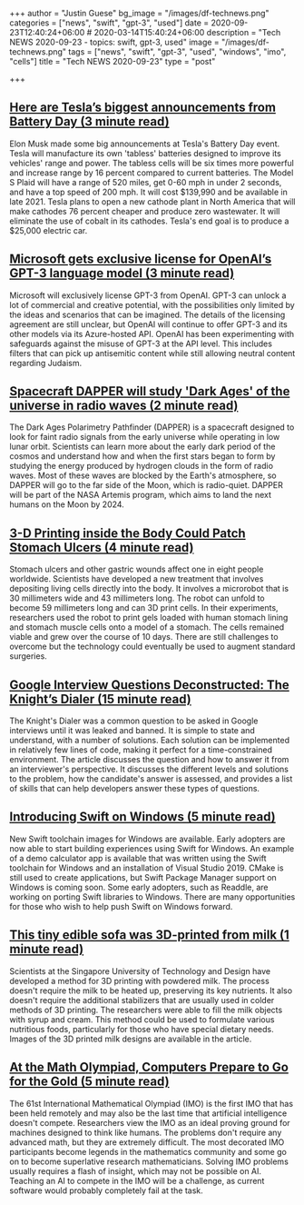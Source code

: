 +++
author = "Justin Guese"
bg_image = "/images/df-technews.png"
categories = ["news", "swift", "gpt-3", "used"]
date = 2020-09-23T12:40:24+06:00 # 2020-03-14T15:40:24+06:00
description = "Tech NEWS 2020-09-23 - topics: swift, gpt-3, used"
image = "/images/df-technews.png"
tags = ["news", "swift", "gpt-3", "used", "windows", "imo", "cells"]
title = "Tech NEWS 2020-09-23"
type = "post"

+++

## [Here are Tesla’s biggest announcements from Battery Day (3 minute read)](https://www.theverge.com/2020/9/22/21450840/tesla-battery-day-production-elon-musk-tabless-range-cathode-cobalt-plaid/1/01000174ba6f7217-5ca5c6a9-6402-436e-8213-a6558554a791-000000/IknYJboK0SXohh87uedbUFuhKUt0WKxUGH2NTeIn3Z8=159)

Elon Musk made some big announcements at Tesla's Battery Day event. Tesla will manufacture its own 'tabless' batteries designed to improve its vehicles' range and power. The tabless cells will be six times more powerful and increase range by 16 percent compared to current batteries. The Model S Plaid will have a range of 520 miles, get 0-60 mph in under 2 seconds, and have a top speed of 200 mph. It will cost $139,990 and be available in late 2021. Tesla plans to open a new cathode plant in North America that will make cathodes 76 percent cheaper and produce zero wastewater. It will eliminate the use of cobalt in its cathodes. Tesla's end goal is to produce a $25,000 electric car.

## [Microsoft gets exclusive license for OpenAI’s GPT-3 language model (3 minute read)](https://venturebeat.com/2020/09/22/microsoft-gets-exclusive-license-for-openais-gpt-3-language-model//1/01000174ba6f7217-5ca5c6a9-6402-436e-8213-a6558554a791-000000/D08cwew1bKQkIKSb3j8vd7oUd0ULAwKrfhqthRIgTrk=159)

Microsoft will exclusively license GPT-3 from OpenAI. GPT-3 can unlock a lot of commercial and creative potential, with the possibilities only limited by the ideas and scenarios that can be imagined. The details of the licensing agreement are still unclear, but OpenAI will continue to offer GPT-3 and its other models via its Azure-hosted API. OpenAI has been experimenting with safeguards against the misuse of GPT-3 at the API level. This includes filters that can pick up antisemitic content while still allowing neutral content regarding Judaism.

## [Spacecraft DAPPER will study 'Dark Ages' of the universe in radio waves (2 minute read)](https://phys.org/news/2020-09-spacecraft-dapper-dark-ages-universe.html/1/01000174ba6f7217-5ca5c6a9-6402-436e-8213-a6558554a791-000000/s7D1E6ImGJEwARWJK2Wx0Ob1vaiqnQSqT5twTRXMoZs=159)

The Dark Ages Polarimetry Pathfinder (DAPPER) is a spacecraft designed to look for faint radio signals from the early universe while operating in low lunar orbit. Scientists can learn more about the early dark period of the cosmos and understand how and when the first stars began to form by studying the energy produced by hydrogen clouds in the form of radio waves. Most of these waves are blocked by the Earth's atmosphere, so DAPPER will go to the far side of the Moon, which is radio-quiet. DAPPER will be part of the NASA Artemis program, which aims to land the next humans on the Moon by 2024.

## [3-D Printing inside the Body Could Patch Stomach Ulcers (4 minute read)](https://www.scientificamerican.com/article/3-d-printing-inside-the-body-could-patch-stomach-ulcers//1/01000174ba6f7217-5ca5c6a9-6402-436e-8213-a6558554a791-000000/cHs4Ybt9TI4m_IqB4EZJ1LyWPl1CeqQgvd82z8b0tuA=159)

Stomach ulcers and other gastric wounds affect one in eight people worldwide. Scientists have developed a new treatment that involves depositing living cells directly into the body. It involves a microrobot that is 30 millimeters wide and 43 millimeters long. The robot can unfold to become 59 millimeters long and can 3D print cells. In their experiments, researchers used the robot to print gels loaded with human stomach lining and stomach muscle cells onto a model of a stomach. The cells remained viable and grew over the course of 10 days. There are still challenges to overcome but the technology could eventually be used to augment standard surgeries.

## [Google Interview Questions Deconstructed: The Knight’s Dialer (15 minute read)](https://alexgolec.dev/google-interview-questions-deconstructed-the-knights-dialer//1/01000174ba6f7217-5ca5c6a9-6402-436e-8213-a6558554a791-000000/7O7-I66zydFZoRxIcikSfrx3ggocyjAR2lQiwS6lkAU=159)

The Knight's Dialer was a common question to be asked in Google interviews until it was leaked and banned. It is simple to state and understand, with a number of solutions. Each solution can be implemented in relatively few lines of code, making it perfect for a time-constrained environment. The article discusses the question and how to answer it from an interviewer's perspective. It discusses the different levels and solutions to the problem, how the candidate's answer is assessed, and provides a list of skills that can help developers answer these types of questions.

## [Introducing Swift on Windows (5 minute read)](https://swift.org/blog/swift-on-windows//1/01000174ba6f7217-5ca5c6a9-6402-436e-8213-a6558554a791-000000/InYQC-EHmuvvZFMdpKUP4JPUA_o9zWl4hU3s3SrWHHc=159)

New Swift toolchain images for Windows are available. Early adopters are now able to start building experiences using Swift for Windows. An example of a demo calculator app is available that was written using the Swift toolchain for Windows and an installation of Visual Studio 2019. CMake is still used to create applications, but Swift Package Manager support on Windows is coming soon. Some early adopters, such as Readdle, are working on porting Swift libraries to Windows. There are many opportunities for those who wish to help push Swift on Windows forward.

## [This tiny edible sofa was 3D-printed from milk (1 minute read)](https://www.cnet.com/news/this-tiny-edible-sofa-was-3d-printed-from-milk//1/01000174ba6f7217-5ca5c6a9-6402-436e-8213-a6558554a791-000000/QqFZcBDRgQc-9ErXOwisfJJCC7DZ-PCGcTqtYebmB7g=159)

Scientists at the Singapore University of Technology and Design have developed a method for 3D printing with powdered milk. The process doesn't require the milk to be heated up, preserving its key nutrients. It also doesn't require the additional stabilizers that are usually used in colder methods of 3D printing. The researchers were able to fill the milk objects with syrup and cream. This method could be used to formulate various nutritious foods, particularly for those who have special dietary needs. Images of the 3D printed milk designs are available in the article.

## [At the Math Olympiad, Computers Prepare to Go for the Gold (5 minute read)](https://www.quantamagazine.org/at-the-international-mathematical-olympiad-artificial-intelligence-prepares-to-go-for-the-gold-20200921//1/01000174ba6f7217-5ca5c6a9-6402-436e-8213-a6558554a791-000000/3tivFdx9pylzp5vamcmNYMp5ff-bQa7HqAZ55JOA5xw=159)

The 61st International Mathematical Olympiad (IMO) is the first IMO that has been held remotely and may also be the last time that artificial intelligence doesn't compete. Researchers view the IMO as an ideal proving ground for machines designed to think like humans. The problems don't require any advanced math, but they are extremely difficult. The most decorated IMO participants become legends in the mathematics community and some go on to become superlative research mathematicians. Solving IMO problems usually requires a flash of insight, which may not be possible on AI. Teaching an AI to compete in the IMO will be a challenge, as current software would probably completely fail at the task.

